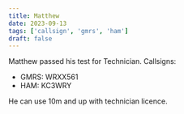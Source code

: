 ```yaml
---
title: Matthew
date: 2023-09-13
tags: ['callsign', 'gmrs', 'ham']
draft: false
---
```


Matthew passed his test for Technician.
Callsigns:
- GMRS: WRXX561
- HAM: KC3WRY

He can use 10m and up with technician licence.
